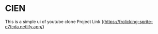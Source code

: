 # CIEN
This is a simple ui of youtube clone
Project Link ](https://frolicking-sprite-e7fcda.netlify.app/)
